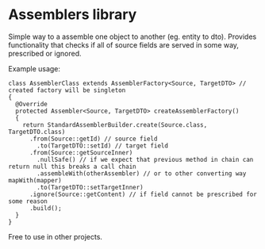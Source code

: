 # Assemblers library
Simple way to a assemble one object to another (eg. entity to dto).
Provides functionality that checks if all of source fields are served in some way, prescribed or ignored.

Example usage:
```
class AssemblerClass extends AssemblerFactory<Source, TargetDTO> // created factory will be singleton
{
  @Override
  protected Assembler<Source, TargetDTO> createAssemblerFactory()
  {
    return StandardAssemblerBuilder.create(Source.class, TargetDTO.class)
      .from(Source::getId) // source field
        .to(TargetDTO::setId) // target field
      .from(Source::getSourceInner)
        .nullSafe() // if we expect that previous method in chain can return null this breaks a call chain
        .assembleWith(otherAssembler) // or to other converting way mapWith(mapper)
        .to(TargetDTO::setTargetInner)
      .ignore(Source::getContent) // if field cannot be prescribed for some reason
      .build();
  }
}
```

Free to use in other projects.

